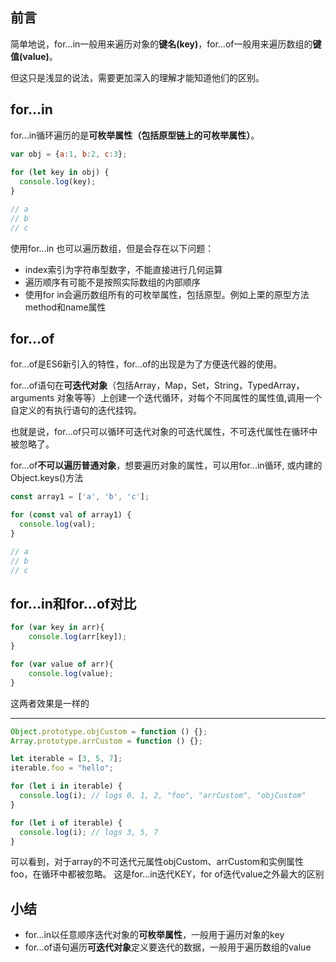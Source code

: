 ## 前言
简单地说，for...in一般用来遍历对象的**键名(key)**，for...of一般用来遍历数组的**键值(value)**。

但这只是浅显的说法，需要更加深入的理解才能知道他们的区别。

## for...in
for...in循环遍历的是**可枚举属性（包括原型链上的可枚举属性）**。

```javascript
var obj = {a:1, b:2, c:3};
    
for (let key in obj) {
  console.log(key);
}

// a
// b
// c
```
使用for...in 也可以遍历数组，但是会存在以下问题：

 - index索引为字符串型数字，不能直接进行几何运算
 - 遍历顺序有可能不是按照实际数组的内部顺序
 - 使用for in会遍历数组所有的可枚举属性，包括原型。例如上栗的原型方法method和name属性
   

## for...of
for...of是ES6新引入的特性，for...of的出现是为了方便迭代器的使用。

for...of语句在**可迭代对象**（包括Array，Map，Set，String，TypedArray，arguments 对象等等）上创建一个迭代循环，对每个不同属性的属性值,调用一个自定义的有执行语句的迭代挂钩。

也就是说，for...of只可以循环可迭代对象的可迭代属性，不可迭代属性在循环中被忽略了。

for...of**不可以遍历普通对象**，想要遍历对象的属性，可以用for...in循环, 或内建的Object.keys()方法

```javascript
const array1 = ['a', 'b', 'c'];

for (const val of array1) {
  console.log(val);
}

// a
// b
// c
```

## for...in和for...of对比
```javascript
for (var key in arr){
    console.log(arr[key]);
}

for (var value of arr){
    console.log(value);
}
```

这两者效果是一样的

--------

```js
Object.prototype.objCustom = function () {}; 
Array.prototype.arrCustom = function () {};

let iterable = [3, 5, 7];
iterable.foo = "hello";

for (let i in iterable) {
  console.log(i); // logs 0, 1, 2, "foo", "arrCustom", "objCustom"
}

for (let i of iterable) {
  console.log(i); // logs 3, 5, 7
}
```
可以看到，对于array的不可迭代元属性objCustom、arrCustom和实例属性foo，在循环中都被忽略。
这是for...in迭代KEY，for of迭代value之外最大的区别


## 小结

 - for...in以任意顺序迭代对象的**可枚举属性**，一般用于遍历对象的key
 - for...of语句遍历**可迭代对象**定义要迭代的数据，一般用于遍历数组的value 